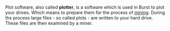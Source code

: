 Plot software, also called **plotter**, is a software which is used in Burst to plot your drives. Which means to prepare them for the process of [mining](mining.md). During ths process large files - so called plots - are written to your hard drive. These files are then examined by a miner.
